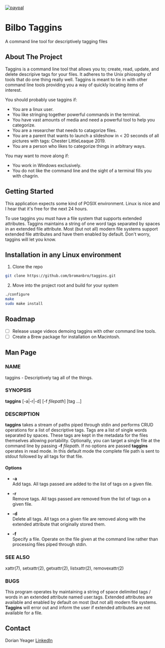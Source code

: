 [![paypal](https://www.paypalobjects.com/en_US/i/btn/btn_donateCC_LG.gif)](https://www.paypal.me/DorianYeager/5)

# Bilbo Taggins
A command line tool for descriptively tagging files

## About The Project
Taggins is a command line tool that allows you to; create, read, update, and delete descripive tags for your files.  It adheres to the Unix phiosophy of tools that do one thing really well.  Taggins is meant to tie in with other command line tools providing you a way of quickly locating items of interest.

You should probably use taggins if:
* You are a linux user.
* You like stringing together powerful commands in the terminal.
* You have vast amounts of media and need a powerful tool to help you categorize.
* You are a researcher that needs to catagorize files.
* You are a parent that wants to launch a slideshow in < 20 seconds of all pictures with tags: Chester LittleLeaque 2019.
* You are a person who likes to categorize things in arbitrary ways.

You may want to move along if:
* You work in Windows exclusively.
* You do not like the command line and the sight of a terminal fills you with chagrin.

## Getting Started
This application expects some kind of POSIX environment.  Linux is nice and I hear that it's free for the next 24 hours.

To use taggins you must have a file system that supports extended attributes.
Taggins maintains a string of one word tags separated by spaces in an extended file attribute.  Most (but not all) modern file systems support extended file attributes and have them enabled by default.  Don't worry, taggins will let you know.

## Installation in any Linux environment
1. Clone the repo
```sh
git clone https://github.com/bromanbro/taggins.git
```
2. Move into the project root and build for your system
```sh
./configure
make
sudo make install
```

## Roadmap
- [ ] Release usage videos demoing taggins with other command line tools.
- [ ] Create a Brew package for installation on Macintosh.

## Man Page
### NAME

taggins - Descriptively tag all of the things.

### SYNOPSIS

**taggins** \[-a|-r|-d\] \[-f *filepath*\] \[tag ...\]

### DESCRIPTION

**taggins** takes a stream of paths piped through stdin and performs
CRUD operations for a list of descriptive tags. Tags are a list of
single words separated by spaces. These tags are kept in the metadata
for the files themselves allowing portability. Optionally, you can
target a single file at the command line by passing **-f** *filepath*.
If no options are passed **taggins** operates in read mode. In this
default mode the complete file path is sent to stdout followed by all
tags for that file.

#### Options

  - **-a**  
    Add tags. All tags passed are added to the list of tags on a given
    file.

  - **-r**  
    Remove tags. All tags passed are removed from the list of tags on a
    given file.

  - **-d**  
    Delete all tags. All tags on a given file are removed along with the
    extended attribute that originally stored them.

  - **-f**  
    Specify a file. Operate on the file given at the command line rather
    than processing files piped through stdin.

### SEE ALSO

xattr(7), setxattr(2), getxattr(2), listxattr(2), removexattr(2)

### BUGS

This program operates by maintaining a string of space delimited tags /
words in an extended attribute named user.tags. Extended attributes are
available and enabled by default on most (but not all) modern file
systems. **Taggins** will error out and inform the user if extended
attributes are not available for a file.

## Contact
Dorian Yeager [LinkedIn](https://www.linkedin.com/in/dorian-yeager-346246163)
